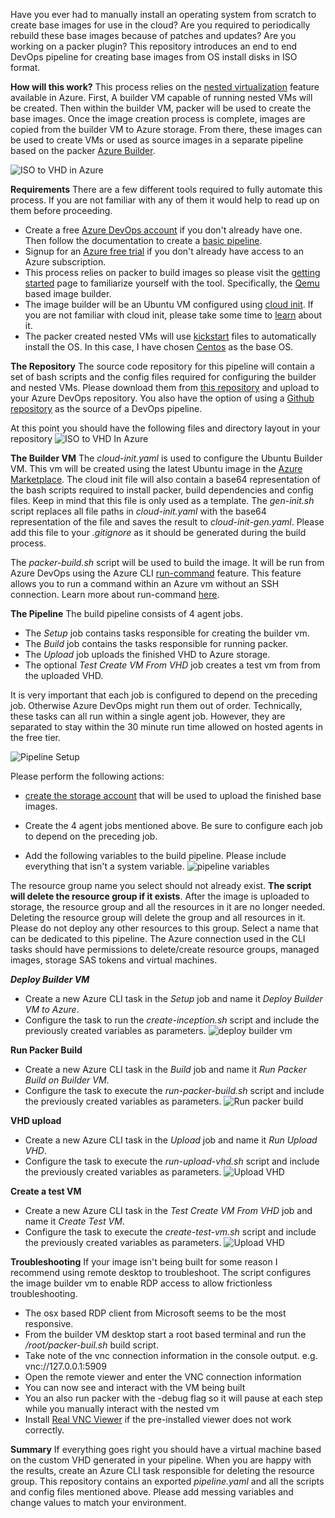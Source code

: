 Have you ever had to manually install an operating system from scratch to create base images for use in the cloud? Are you required to periodically rebuild these base images because of patches and updates? Are you working on a packer plugin? This repository introduces an end to end DevOps pipeline for creating base images from OS install disks in ISO format. 

**How will this work?**
This process relies on the [nested virtualization](https://azure.microsoft.com/en-us/blog/nested-virtualization-in-azure/) feature available in Azure. First, A builder VM capable of running nested VMs will be created. Then within the builder VM, packer will be used to create the base images. Once the image creation process is complete, images are copied from the builder VM to Azure storage. From there, these images can be used to create VMs or used as source images in a separate pipeline based on the packer [Azure Builder](https://www.packer.io/docs/builders/azure.html). 

![ISO to VHD in Azure](https://thepracticaldev.s3.amazonaws.com/i/m0n2aipl0oh0n8pa7wms.png)


**Requirements**
There are a few different tools required to fully automate this process. If you are not familiar with any of them it would help to read up on them before proceeding. 

* Create a free [Azure DevOps account](https://azure.microsoft.com/en-us/services/devops/) if you don't already have one. Then follow the documentation to create a [basic pipeline](https://docs.microsoft.com/en-us/azure/devops/pipelines/get-started-designer?view=azure-devops&tabs=new-nav). 
* Signup for an [Azure free trial](https://azure.microsoft.com/en-us/offers/ms-azr-0044p/) if you don't already have access to an Azure subscription. 
* This process relies on packer to build images so please visit the [getting started](https://www.packer.io/intro) page to familiarize yourself with the tool. Specifically, the [Qemu](https://www.packer.io/docs/builders/qemu.html) based image builder. 
* The image builder will be an Ubuntu VM configured using [cloud init](https://docs.microsoft.com/en-us/azure/virtual-machines/linux/using-cloud-init). If you are not familiar with cloud init, please take some time to [learn](https://cloudinit.readthedocs.io/en/latest/) about it. 
* The packer created nested VMs will use [kickstart](https://docs.centos.org/en-US/centos/install-guide/Kickstart2/) files to automatically install the OS. In this case, I have chosen [Centos](https://www.centos.org/download/) as the base OS. 

**The Repository**
The source code repository for this pipeline will contain a set of bash scripts and the config files required for configuring the builder and nested VMs. Please download them from [this repository](https://github.com/garvincasimir/Azure-ISO-To-VHD) and upload to your Azure DevOps repository. You also have the option of using a [Github repository](https://docs.microsoft.com/en-us/azure/devops/pipelines/repos/github?view=azure-devops) as the source of a DevOps pipeline.

At this point you should have the following files and directory layout in your repository
![ISO to VHD In Azure](https://thepracticaldev.s3.amazonaws.com/i/1xuywpakul21w3i5swc3.png)

**The Builder VM**
The *cloud-init.yaml* is used to configure the Ubuntu Builder VM. This vm will be created using the latest Ubuntu image in the [Azure Marketplace](https://azuremarketplace.microsoft.com/en-au/marketplace/apps/Canonical.UbuntuServer). The cloud init file will also contain a base64 representation of the bash scripts required to install packer, build dependencies and config files.  Keep in mind that this file is only used as a template. The *gen-init.sh* script replaces all file paths in *cloud-init.yaml* with the base64 representation of the file and saves the result to *cloud-init-gen.yaml*. Please add this file to your *.gitignore* as it should be generated during the build process. 

The *packer-build.sh* script will be used to build the image. It will be run from Azure DevOps using the Azure CLI [run-command](https://docs.microsoft.com/en-us/cli/azure/vm/run-command?view=azure-cli-latest#az-vm-run-command-invoke) feature. This feature allows you to run a command within an Azure vm without an SSH connection. Learn more about run-command [here](https://docs.microsoft.com/en-us/azure/virtual-machines/linux/run-command). 

**The Pipeline**
The build pipeline consists of 4 agent jobs. 
* The *Setup* job contains tasks responsible for creating the builder vm. 
* The *Build* job contains the tasks responsible for running packer. 
* The *Upload* job uploads the finished VHD to Azure storage. 
* The optional *Test Create VM From VHD* job creates a test vm from from the uploaded VHD. 

It is very important that each job is configured to depend on the preceding job. Otherwise Azure DevOps might run them out of order. Technically, these tasks can all run within a single agent job. However, they are separated to stay within the 30 minute run time allowed on hosted agents in the free tier.

![Pipeline Setup](https://thepracticaldev.s3.amazonaws.com/i/bul6ccsjzjzjs0k4bxuh.png)

Please perform the following actions:
* [create the storage account](https://docs.microsoft.com/en-us/azure/storage/blobs/storage-quickstart-blobs-portal) that will be used to upload the finished base images. 

* Create the 4 agent jobs mentioned above. Be sure to configure each job to depend on the preceding job.

* Add the following variables to the build pipeline. Please include everything that isn't a system variable. ![pipeline variables](https://thepracticaldev.s3.amazonaws.com/i/6s1ssm9qkpv80z7rkp15.png)

The resource group name you select should not already exist. __**The script will delete the resource group if it exists**__. After the image is uploaded to storage, the resource group and all the resources in it are no longer needed. Deleting the resource group will delete the group and all resources in it. Please do not deploy any other resources to this group. Select a name that can be dedicated to this pipeline. The Azure connection used in the CLI tasks should have permissions to delete/create resource groups, managed images, storage SAS tokens and virtual machines.

***Deploy Builder VM***
* Create a new Azure CLI task in the *Setup* job and name it *Deploy Builder VM to Azure*. 
* Configure the task to run the *create-inception.sh* script and include the previously created variables as parameters. ![deploy builder vm](https://thepracticaldev.s3.amazonaws.com/i/oymy0rjkney2f1316hks.png)

**Run Packer Build**
* Create a new Azure CLI task in the *Build* job and name it *Run Packer Build on Builder VM*. 
* Configure the task to execute the *run-packer-build.sh* script and include the previously created variables as parameters. ![Run packer build](https://thepracticaldev.s3.amazonaws.com/i/lj1uo79py7iayogghgi4.png)

**VHD upload**
* Create a new Azure CLI task in the *Upload* job and name it *Run Upload VHD*.
* Configure the task to execute the *run-upload-vhd.sh* script and include the previously created variables as parameters. ![Upload VHD](https://thepracticaldev.s3.amazonaws.com/i/sb8qrq69ul75nneke9b3.png)

**Create a test VM**
* Create a new Azure CLI task in the *Test Create VM From VHD* job and name it *Create Test VM*.
* Configure the task to execute the *create-test-vm.sh* script and include the previously created variables as parameters. ![Upload VHD](https://thepracticaldev.s3.amazonaws.com/i/1y9948lz1vtwe1g1k1xc.png)

**Troubleshooting**
If your image isn't being built for some reason I recommend using remote desktop to troubleshoot. The script configures the image builder vm to enable RDP access to allow frictionless troubleshooting. 
* The osx based RDP client from Microsoft seems to be the most responsive. 
* From the builder VM desktop start a root based terminal and run the */root/packer-buil.sh* build script. 
* Take note of the vnc connection information in the console output. e.g. vnc://127.0.0.1:5909
* Open the remote viewer and enter the VNC connection information
* You can now see and interact with the VM being built
* You an also run packer with the -debug flag so it will pause at each step while you manually interact with the nested vm
* Install [Real VNC Viewer](https://www.realvnc.com/en/connect/download/viewer/) if the pre-installed viewer does not work correctly.

**Summary**
If everything goes right you should have a virtual machine based on the custom VHD generated in your pipeline. When you are happy with the results, create an Azure CLI task responsible for deleting the resource group. This repository contains an exported *pipeline.yaml* and all the scripts and config files mentioned above. Please add messing variables and change values to match your environment.
